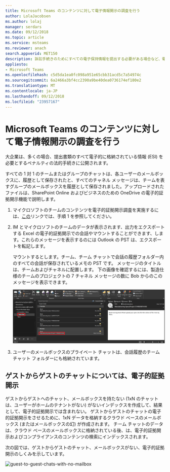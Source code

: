 ```yaml
---
title: Microsoft Teams のコンテンツに対して電子情報開示の調査を行う
author: LolaJacobsen
ms.author: lolaj
manager: serdars
ms.date: 09/12/2018
ms.topic: article
ms.service: msteams
ms.reviewer: anach
search.appverid: MET150
description: 訴訟手続きのためにすべての電子保持情報を提出する必要がある場合など、電子情報開示を実施するために必要な手続きについて説明します。
appliesto:
- Microsoft Teams
ms.openlocfilehash: c5d5da1ea0fc098a951e65cbb31acd5c7a54974c
ms.sourcegitcommit: 6a2466a3bf4cc2390a9be40dea0736174ef180e2
ms.translationtype: MT
ms.contentlocale: ja-JP
ms.lasthandoff: 09/12/2018
ms.locfileid: "23957167"
---
```

<a name="conduct-an-ediscovery-investigation-of-content-in-microsoft-teams"></a>Microsoft Teams のコンテンツに対して電子情報開示の調査を行う
============================

大企業は、多くの場合、提出書類のすべて電子的に格納されている情報 (ESI) を必要とするペナルティの法的手続きに公開されます。

すべての 1 対 1 のチームまたはグループのチャットは、各ユーザーのメールボックスに、履歴として保存されたと、すべてのチャネル メッセージは、チームを表すグループのメールボックスを履歴として保存されました。アップロードされたファイルは、SharePoint Online およびビジネスのための OneDrive の電子的証拠開示機能で説明します。

1.  マイクロソフトのチームのコンテンツを電子的証拠開示調査を実施するには、[この](https://support.office.com/article/Manage-eDiscovery-cases-in-the-Office-365-Security-Compliance-Center-edea80d6-20a7-40fb-b8c4-5e8c8395f6da)リンクでは、手順 1 を参照してください。

2.  IM とマイクロソフトのチームのデータが表示されます、出力をエクスポートする Excel の電子的証拠開示での会話やマウントすることができます、します。これらのメッセージを表示するのには Outlook の PST は、エクスポートを転記します。

    マウントするとします。チーム、チーム チャットで会話の履歴フォルダー内のすべての会話が保存されているメモの PST です。 メッセージのタイトルは、チームおよびチャネルに配置します。 下の画像を確認するには、製造仕様のチームのプロジェクトの 7 チャネル メッセージの数に Bob からのこのメッセージを表示できます。

    ![チーム チャット Outlook でユーザーのメールボックス フォルダーのスクリーン ショット](media/Conduct_an_eDiscovery_investigation_of_content_in_Microsoft_Teams_image1.png)

3.  ユーザーのメールボックスのプライベート チャットは、会話履歴のチーム チャット フォルダーにも格納されています。

## <a name="ediscovery-of-guest-to-guest-chats"></a>ゲストからゲストのチャットについては、電子的証拠開示

ゲストからゲストへのチャット、メールボックスを持たない (1xN のチャットは、ユーザーがホームのテナントがない) がないインデックスを作成して、結果として、電子的証拠開示では含まれない。 ゲストからゲストのチャットの電子的証拠開示をさせるために、1xN データを格納するクラウド ベースのメールボックス (またはメールボックスの幻) が作成されます。 チーム チャットのデータは、クラウド ベースのメールボックスに格納されている後、は、電子的証拠開示およびコンプライアンスのコンテンツの検索にインデックスされます。

次の図では、ゲストからゲストのチャット、メールボックスがない、電子的証拠開示のしくみを示しています。

![guest-to-guest-chats-with-no-mailbox](media/conduct-an-ediscovery-investigation-of-content-in-microsoft-teams-image2.png)
